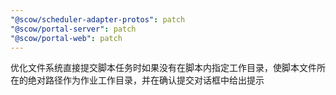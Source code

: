 ```yaml
---
"@scow/scheduler-adapter-protos": patch
"@scow/portal-server": patch
"@scow/portal-web": patch
---
```


优化文件系统直接提交脚本任务时如果没有在脚本内指定工作目录，使脚本文件所在的绝对路径作为作业工作目录，并在确认提交对话框中给出提示
